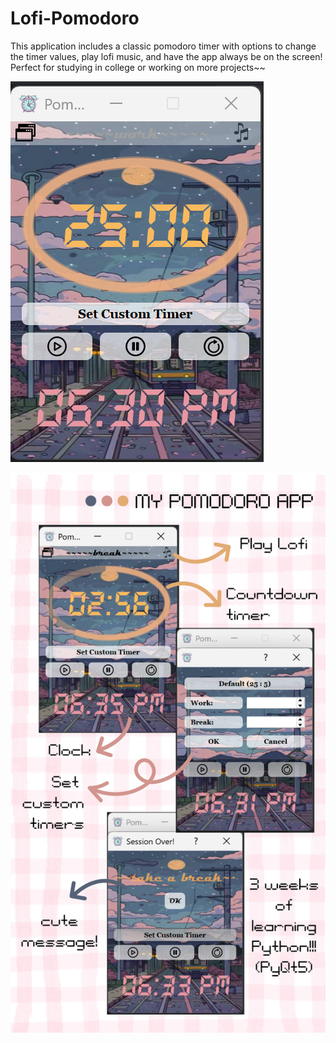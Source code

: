 # Lofi-Pomodoro
This application includes a classic pomodoro timer with options to change the timer values, play lofi music, and have the app always be on the screen! Perfect for studying in college or working on more projects~~


![project description](pom_projectphoto.png)

![project_video](app_description.png)

